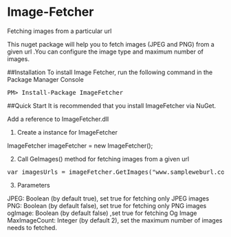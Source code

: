 # Image-Fetcher
Fetching images from a particular url

This nuget package will help you to fetch images (JPEG and PNG) from a given url .You can configure the image type and maximum number of images.

##Installation
To install Image Fetcher, run the following command in the Package Manager Console

<pre>PM> Install-Package ImageFetcher</pre>

##Quick Start
It is recommended that you install ImageFetcher via NuGet.

Add a reference to ImageFetcher.dll

1)	Create a instance for ImageFetcher

ImageFetcher imageFetcher = new ImageFetcher();

2)	Call GeImages() method for fetching images from a given url

<pre>var imagesUrls = imageFetcher.GetImages("www.sampleweburl.com”);</pre>

3)	Parameters

JPEG: Boolean (by default true), set true for fetching only JPEG images  
PNG:  Boolean (by default false), set true for fetching only PNG images
ogImage: Boolean (by default false) ,set true for fetching Og Image
MaxImageCount:  Integer (by default 2), set the maximum number of images needs to fetched.







